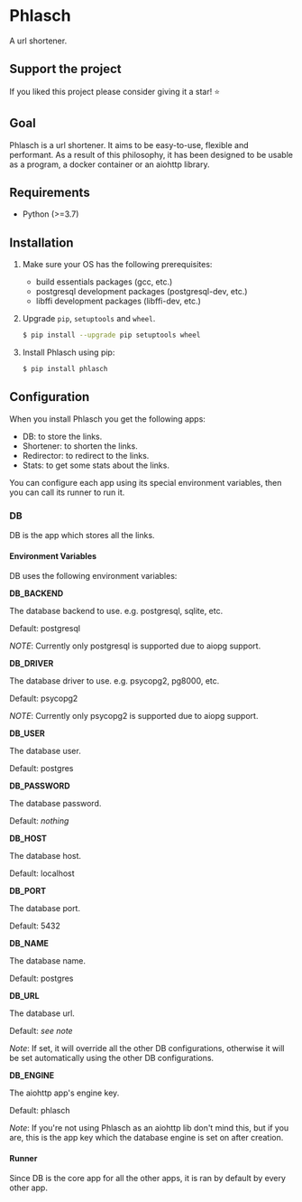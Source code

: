 # Phlasch

A url shortener.

## Support the project

If you liked this project please consider giving it a star! ⭐️

## Goal

Phlasch is a url shortener. It aims to be easy-to-use, flexible and
performant. As a result of this philosophy, it has been designed to be usable
as a program, a docker container or an aiohttp library.

## Requirements

- Python (\>=3.7)

## Installation

1. Make sure your OS has the following prerequisites:

   - build essentials packages (gcc, etc.)
   - postgresql development packages (postgresql-dev, etc.)
   - libffi development packages (libffi-dev, etc.)

2. Upgrade `pip`, `setuptools` and `wheel`.

   ``` bash
   $ pip install --upgrade pip setuptools wheel
   ```

3. Install Phlasch using pip:

   ``` bash
   $ pip install phlasch
   ```

## Configuration

When you install Phlasch you get the following apps:

- DB: to store the links.
- Shortener: to shorten the links.
- Redirector: to redirect to the links.
- Stats: to get some stats about the links.

You can configure each app using its special environment variables, then you
can call its runner to run it.

### DB

DB is the app which stores all the links.

#### Environment Variables

DB uses the following environment variables:

**DB_BACKEND**

The database backend to use. e.g. postgresql, sqlite, etc.

Default: postgresql

*NOTE*: Currently only postgresql is supported due to aiopg support.

**DB_DRIVER**

The database driver to use. e.g. psycopg2, pg8000, etc.

Default: psycopg2

*NOTE*: Currently only psycopg2 is supported due to aiopg support.

**DB_USER**

The database user.

Default: postgres

**DB_PASSWORD**

The database password.

Default: *nothing*

**DB_HOST**

The database host.

Default: localhost

**DB_PORT**

The database port.

Default: 5432

**DB_NAME**

The database name.

Default: postgres

**DB_URL**

The database url.

Default: *see note*

*Note*: If set, it will override all the other DB configurations, otherwise
it will be set automatically using the other DB configurations.

**DB_ENGINE**

The aiohttp app's engine key.

Default: phlasch

*Note*: If you're not using Phlasch as an aiohttp lib don't mind this, but if
you are, this is the app key which the database engine is set on after
creation.

#### Runner

Since DB is the core app for all the other apps, it is ran by default by every
other app.

